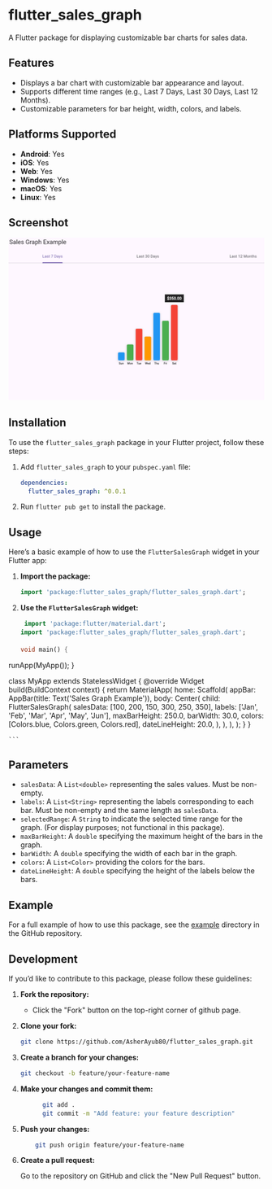 # flutter_sales_graph

A Flutter package for displaying customizable bar charts for sales data.

## Features

- Displays a bar chart with customizable bar appearance and layout.
- Supports different time ranges (e.g., Last 7 Days, Last 30 Days, Last 12 Months).
- Customizable parameters for bar height, width, colors, and labels.

## Platforms Supported

- **Android**: Yes
- **iOS**: Yes
- **Web**: Yes
- **Windows**: Yes
- **macOS**: Yes
- **Linux**: Yes

## Screenshot
![Sales Graph Screenshot](https://raw.githubusercontent.com/AsherAyub80/flutter_sales_graph/main/assets/Screenshot%202024-09-10%20103435.png)

## Installation

To use the `flutter_sales_graph` package in your Flutter project, follow these steps:

1. Add `flutter_sales_graph` to your `pubspec.yaml` file:

    ```yaml
    dependencies:
      flutter_sales_graph: ^0.0.1
    ```

2. Run `flutter pub get` to install the package.

## Usage

Here’s a basic example of how to use the `FlutterSalesGraph` widget in your Flutter app:

1. **Import the package:**

    ```dart
    import 'package:flutter_sales_graph/flutter_sales_graph.dart';
    ```

2. **Use the `FlutterSalesGraph` widget:**

    ```dart
     import 'package:flutter/material.dart';
    import 'package:flutter_sales_graph/flutter_sales_graph.dart';

   void main() {
  runApp(MyApp());
      }

   class MyApp extends StatelessWidget {
      @override
    Widget build(BuildContext context) {
    return MaterialApp(
      home: Scaffold(
        appBar: AppBar(title: Text('Sales Graph Example')),
        body: Center(
          child: FlutterSalesGraph(
            salesData: [100, 200, 150, 300, 250, 350],
            labels: ['Jan', 'Feb', 'Mar', 'Apr', 'May', 'Jun'],
            maxBarHeight: 250.0,
            barWidth: 30.0,
            colors: [Colors.blue, Colors.green, Colors.red],
            dateLineHeight: 20.0,
          ),
        ),
      ),
    );
  }
}

    ```

## Parameters

- `salesData`: A `List<double>` representing the sales values. Must be non-empty.
- `labels`: A `List<String>` representing the labels corresponding to each bar. Must be non-empty and the same length as `salesData`.
- `selectedRange`: A `String` to indicate the selected time range for the graph. (For display purposes; not functional in this package).
- `maxBarHeight`: A `double` specifying the maximum height of the bars in the graph.
- `barWidth`: A `double` specifying the width of each bar in the graph.
- `colors`: A `List<Color>` providing the colors for the bars.
- `dateLineHeight`: A `double` specifying the height of the labels below the bars.

## Example

For a full example of how to use this package, see the [example](example/) directory in the GitHub repository.

## Development

If you’d like to contribute to this package, please follow these guidelines:

1. **Fork the repository:**
   - Click the "Fork" button on the top-right corner of github page.

2. **Clone your fork:**
   ```bash
   git clone https://github.com/AsherAyub80/flutter_sales_graph.git

3. **Create a branch for your changes:**
   ```bash
   git checkout -b feature/your-feature-name
4. **Make your changes and commit them:**
   ```bash
         git add .
         git commit -m "Add feature: your feature description"
5. **Push your changes:**
   ```bash
       git push origin feature/your-feature-name
6. **Create a pull request:** 

    Go to the repository on GitHub and click the "New Pull Request" button.


